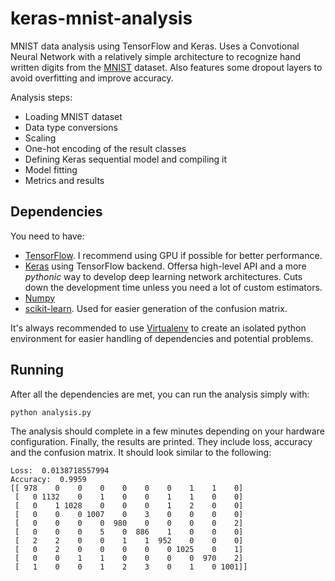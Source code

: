 # keras-mnist-analysis

MNIST data analysis using TensorFlow and Keras. Uses a Convotional Neural
Network with a relatively simple architecture to recognize hand written
digits from the [MNIST][mnist] dataset. Also features some dropout layers to
avoid overfitting and improve accuracy.

Analysis steps:
- Loading MNIST dataset
- Data type conversions
- Scaling
- One-hot encoding of the result classes
- Defining Keras sequential model and compiling it
- Model fitting
- Metrics and results

## Dependencies

You need to have:
- [TensorFlow][tf]. I recommend using GPU if possible for better performance.
- [Keras][keras] using TensorFlow backend. Offersa high-level API and a more
  *pythonic* way to develop deep learning network architectures. Cuts down the
  development time unless you need a lot of custom estimators.
- [Numpy][numpy]
- [scikit-learn][scikit]. Used for easier generation of the confusion matrix.

It's always recommended to use [Virtualenv][ve] to create an isolated python
environment for easier handling of dependencies and potential problems.

## Running

After all the dependencies are met, you can run the analysis simply with:

```python
python analysis.py
```

The analysis should complete in a few minutes depending on your hardware
configuration. Finally, the results are printed. They include loss, accuracy
and the confusion matrix. It should look similar to the following:

```
Loss:  0.0138718557994
Accuracy:  0.9959
[[ 978    0    0    0    0    0    0    1    1    0]
 [   0 1132    0    1    0    0    1    1    0    0]
 [   0    1 1028    0    0    0    1    2    0    0]
 [   0    0    0 1007    0    3    0    0    0    0]
 [   0    0    0    0  980    0    0    0    0    2]
 [   0    0    0    5    0  886    1    0    0    0]
 [   2    2    0    0    1    1  952    0    0    0]
 [   0    2    0    0    0    0    0 1025    0    1]
 [   0    0    1    1    0    0    0    0  970    2]
 [   1    0    0    1    2    3    0    1    0 1001]]
```

[mnist]: http://yann.lecun.com/exdb/mnist/
[tf]: https://www.tensorflow.org/
[keras]: https://keras.io/
[numpy]: http://www.numpy.org/
[scikit]: http://scikit-learn.org/stable/
[ve]: https://virtualenv.pypa.io/en/stable/

